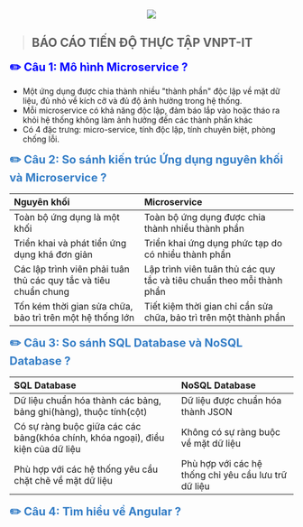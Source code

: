 <h1 align="center">
  <a href="https://git.io/typing-svg">
    <img src="https://readme-typing-svg.herokuapp.com/?lines=Hello,+ I'm Tuan!+👋;Nice+to+meet+you!&center=true&size=30">
  </a>
</h1>

> ## **BÁO CÁO TIẾN ĐỘ THỰC TẬP VNPT-IT**

<span style="color:blue;font-weight:700;font-size:20px"> 
✏️ Câu 1: Mô hình Microservice ?
</span>

- Một ứng dụng được chia thành nhiều "thành phần" độc lập về mặt dữ liệu, đủ nhỏ về kích cỡ và đủ độ ảnh hưởng trong hệ thống.
- Mỗi microservice có khả năng độc lập, đảm báo lắp vào hoặc tháo ra khỏi hệ thống không làm ảnh hưởng đến các thành phần khác
- Có 4 đặc trưng: micro-service, tính độc lập, tính chuyên biệt, phòng chống lỗi.

<span style="color:#337dc6;font-weight:700;font-size:20px"> 
✏️ Câu 2: So sánh kiến trúc Ứng dụng nguyên khối và Microservice ?
</span>

| Nguyên khối                       | Microservice 
| :---                              |    :----  
| Toàn bộ ứng dụng là một khối      | Toàn bộ ứng dụng được chia thành nhiều thành phần     
| Triển khai và phát tiển ứng dụng khá đơn giản   | Triển khai ứng dụng phức tạp do có nhiều thành phần
| Các lập trình viên phải tuân thủ các quy tắc và tiêu chuẩn chung| Lập trình viên tuân thủ các quy tắc và tiêu chuẩn theo mỗi thành phần
| Tốn kém thời gian sửa chữa, bảo trì trên một hệ thống lớn | Tiết kiệm thời gian chỉ cần sửa chữa, bảo trì trên một thành phần

<span style="color:#337dc6;font-weight:700;font-size:20px"> 
✏️ Câu 3: So sánh SQL Database và  NoSQL Database ?
</span>

| SQL Database                      | NoSQL Database
| :---                              |    :----  
| Dữ liệu chuẩn hóa thành các bảng, bảng ghi(hàng), thuộc tính(cột) | Dữ liệu được chuẩn hóa thành JSON 
| Có sự ràng buộc giữa các các bảng(khóa chính, khóa ngoại), điều kiện của dữ liệu | Không có sự ràng buộc về mặt dữ liệu
| Phù hợp với các hệ thống yêu cầu chặt chẽ về mặt dữ liệu | Phù hợp với các hệ thống chỉ yêu cầu lưu trữ dữ liệu

<span style="color:#337dc6;font-weight:700;font-size:20px"> 
✏️ Câu 4: Tìm hiểu về Angular ?
</span>